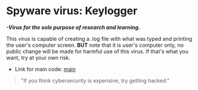 # Spyware virus: Keylogger

**_-Virus for the sole purpose of research and learning._**

This virus is capable of creating a .log file with what was typed and printing the user's computer screen.
__BUT__ note that it is user's computer only, no public change will be made for harmful use of this virus.
If that's what you want, try at your own risk.

* Link for main code:
[main](/K-logPy/klp/main.py)

> "If you think cybersecurity is expensive, try getting hacked."
